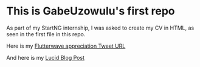 # This is GabeUzowulu's first repo

As part of my StartNG internship, I was asked to create my CV in HTML, 
as seen in the first file in this repo.

Here is my [Flutterwave appreciation Tweet URL]( https://twitter.com/GabeUzowulu/status/1164263798129250304)

And here is my [Lucid Blog Post](https://lucid.blog/gabrieluzowulu/post/1566616585)
